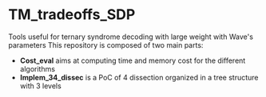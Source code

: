 # TM_tradeoffs_SDP
Tools useful for ternary syndrome decoding with large weight with Wave's parameters 
This repository is composed of two main parts:
* **Cost_eval** aims at computing time and memory cost for the different algorithms
* **Implem_34_dissec** is a PoC of 4 dissection organized in a tree structure with 3 levels
